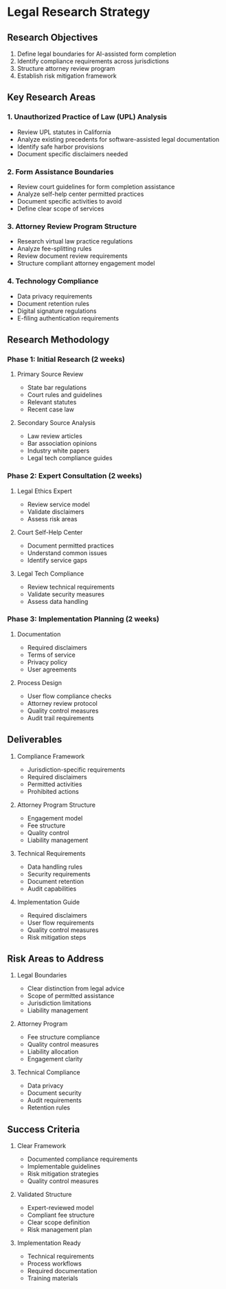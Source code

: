 # Legal Research Strategy

## Research Objectives
1. Define legal boundaries for AI-assisted form completion
2. Identify compliance requirements across jurisdictions
3. Structure attorney review program
4. Establish risk mitigation framework

## Key Research Areas

### 1. Unauthorized Practice of Law (UPL) Analysis
- Review UPL statutes in California
- Analyze existing precedents for software-assisted legal documentation
- Identify safe harbor provisions
- Document specific disclaimers needed

### 2. Form Assistance Boundaries
- Review court guidelines for form completion assistance
- Analyze self-help center permitted practices
- Document specific activities to avoid
- Define clear scope of services

### 3. Attorney Review Program Structure
- Research virtual law practice regulations
- Analyze fee-splitting rules
- Review document review requirements
- Structure compliant attorney engagement model

### 4. Technology Compliance
- Data privacy requirements
- Document retention rules
- Digital signature regulations
- E-filing authentication requirements

## Research Methodology

### Phase 1: Initial Research (2 weeks)
1. Primary Source Review
   - State bar regulations
   - Court rules and guidelines
   - Relevant statutes
   - Recent case law

2. Secondary Source Analysis
   - Law review articles
   - Bar association opinions
   - Industry white papers
   - Legal tech compliance guides

### Phase 2: Expert Consultation (2 weeks)
1. Legal Ethics Expert
   - Review service model
   - Validate disclaimers
   - Assess risk areas

2. Court Self-Help Center
   - Document permitted practices
   - Understand common issues
   - Identify service gaps

3. Legal Tech Compliance
   - Review technical requirements
   - Validate security measures
   - Assess data handling

### Phase 3: Implementation Planning (2 weeks)
1. Documentation
   - Required disclaimers
   - Terms of service
   - Privacy policy
   - User agreements

2. Process Design
   - User flow compliance checks
   - Attorney review protocol
   - Quality control measures
   - Audit trail requirements

## Deliverables

1. Compliance Framework
   - Jurisdiction-specific requirements
   - Required disclaimers
   - Permitted activities
   - Prohibited actions

2. Attorney Program Structure
   - Engagement model
   - Fee structure
   - Quality control
   - Liability management

3. Technical Requirements
   - Data handling rules
   - Security requirements
   - Document retention
   - Audit capabilities

4. Implementation Guide
   - Required disclaimers
   - User flow requirements
   - Quality control measures
   - Risk mitigation steps

## Risk Areas to Address

1. Legal Boundaries
   - Clear distinction from legal advice
   - Scope of permitted assistance
   - Jurisdiction limitations
   - Liability management

2. Attorney Program
   - Fee structure compliance
   - Quality control measures
   - Liability allocation
   - Engagement clarity

3. Technical Compliance
   - Data privacy
   - Document security
   - Audit requirements
   - Retention rules

## Success Criteria

1. Clear Framework
   - Documented compliance requirements
   - Implementable guidelines
   - Risk mitigation strategies
   - Quality control measures

2. Validated Structure
   - Expert-reviewed model
   - Compliant fee structure
   - Clear scope definition
   - Risk management plan

3. Implementation Ready
   - Technical requirements
   - Process workflows
   - Required documentation
   - Training materials
